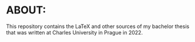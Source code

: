 # ABOUT:
This repository contains the LaTeX and other sources of my bachelor thesis that was written at Charles University in Prague in 2022.
